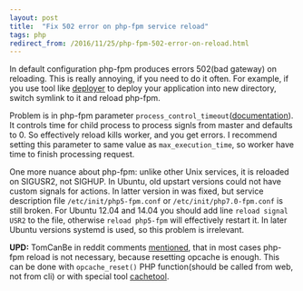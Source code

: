 ```yaml
---
layout: post
title:  "Fix 502 error on php-fpm service reload"
tags: php
redirect_from: /2016/11/25/php-fpm-502-error-on-reload.html
---
```


In default configuration php-fpm produces errors 502(bad gateway) on reloading. This is really annoying, if you need to do it often. For example, if you use tool like [deployer](https://deployer.org/) to deploy your application into new directory, switch symlink to it and reload php-fpm.

Problem is in php-fpm parameter `process_control_timeout`([documentation](http://php.net/manual/en/install.fpm.configuration.php)). It controls time for child process to process signls from master and defaults to 0. So effectively reload kills worker, and you get errors. I recommend setting this parameter to same value as `max_execution_time`, so worker have time to finish processing request.

One more nuance about php-fpm: unlike other Unix services, it is reloaded on SIGUSR2, not SIGHUP. In Ubuntu, old upstart versions could not have custom signals for actions. In latter version in was fixed, but service description file `/etc/init/php5-fpm.conf` or `/etc/init/php7.0-fpm.conf` is still broken. For Ubuntu 12.04 and 14.04 you should add line `reload signal USR2` to the file, otherwise `reload php5-fpm` will effectively restart it. In later Ubuntu versions systemd is used, so this problem is irrelevant.

**UPD:** TomCanBe in reddit comments [mentioned](https://www.reddit.com/r/PHP/comments/59af8b/fix_502_error_on_phpfpm_service_reload/d96zrpy/), that in most cases php-fpm reload is not necessary, because resetting opcache is enough. This can be done with `opcache_reset()` PHP function(should be called from web, not from cli) or with special tool [cachetool](http://gordalina.github.io/cachetool).
